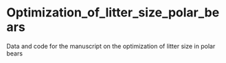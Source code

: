 # Optimization_of_litter_size_polar_bears
Data and code for the manuscript on the optimization of litter size in polar bears
